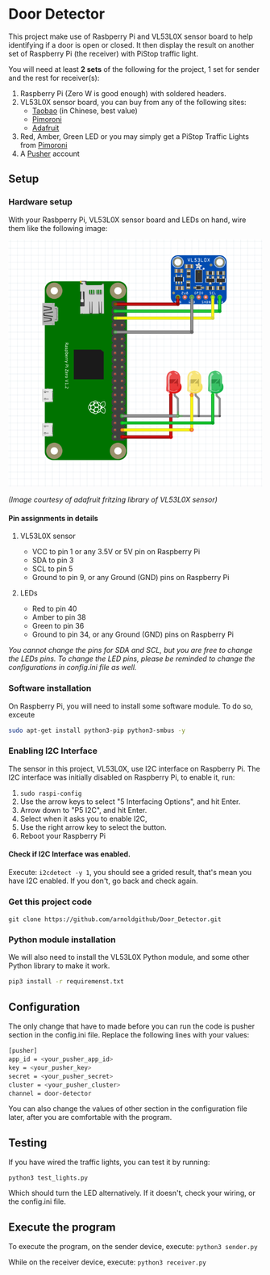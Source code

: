 # Door Detector
This project make use of Rasbperry Pi and VL53L0X sensor board to help identifying if a door is open or closed. It then display the result on another set of Raspberry Pi (the receiver) with PiStop traffic light.

You will need at least **2 sets** of the following for the project, 1 set for sender and the rest for receiver(s):
1. Raspberry Pi (Zero W is good enough) with soldered headers.
2. VL53L0X sensor board, you can buy from any of the following sites:
	- [Taobao](https://item.taobao.com/item.htm?spm=a1z09.2.0.0.52372e8dA0IOea&id=544705514491&_u=m2cv9igl140a) (in Chinese, best value)
	- [Pimoroni](https://shop.pimoroni.com/products/adafruit-vl53l0x-time-of-flight-distance-sensor-30-to-1000mm)
	- [Adafruit](https://www.adafruit.com/product/3317)
3. Red, Amber, Green LED or you may simply get a PiStop Traffic Lights from [Pimoroni](https://shop.pimoroni.com/products/pistop-traffic-light-add-on-for-raspberry-pi)
4. A [Pusher](https://pusher.com) account

## Setup
### Hardware setup
With your Rasbperry Pi, VL53L0X sensor board and LEDs on hand, wire them like the following image:

![Hardware Diagram](https://raw.githubusercontent.com/ArnoldGitHub/Door_Detector/master/hardware_wiring.png "Hardware Diagram")

*(Image courtesy of adafruit fritzing library of VL53L0X sensor)*

#### Pin assignments in details
1. VL53L0X sensor
	- VCC to pin 1 or any 3.5V or 5V pin on Raspberry Pi
	- SDA to pin 3
	- SCL to pin 5
	- Ground to pin 9, or any Ground (GND) pins on Raspberry Pi

2. LEDs
	- Red to pin 40
	- Amber to pin 38
	- Green to pin 36
	- Ground to pin 34, or any Ground (GND) pins on Raspberry Pi

*You cannot change the pins for SDA and SCL, but you are free to change the LEDs pins. To change the LED pins, please be reminded to change the configurations in config.ini file as well.*

### Software installation
On Raspberry Pi, you will need to install some software module. To do so, exceute
```bash
sudo apt-get install python3-pip python3-smbus -y

```

### Enabling I2C Interface
The sensor in this project, VL53L0X, use I2C interface on Raspberry Pi. The I2C interface was initially disabled on Raspberry Pi, to enable it, run:
1. `sudo raspi-config`
2. Use the arrow keys to select "5 Interfacing Options", and hit Enter.
3. Arrow down to "P5 I2C", and hit Enter.
4. Select <Yes> when it asks you to enable I2C,
5. Use the right arrow key to select the <Finish> button.
6. Reboot your Raspberry Pi

#### Check if I2C Interface was enabled.
Execute:
```i2cdetect -y 1```, you should see a grided result, that's mean you have I2C enabled. If you don't, go back and check again.

### Get this project code
```
git clone https://github.com/arnoldgithub/Door_Detector.git
```

### Python module installation
We will also need to install the VL53L0X Python module, and some other Python library to make it work.
```bash
pip3 install -r requiremenst.txt
```

## Configuration
The only change that have to made before you can run the code is pusher section in the config.ini file. Replace the following lines with your values:

```bash
[pusher]
app_id = <your_pusher_app_id>
key = <your_pusher_key>
secret = <your_pusher_secret>
cluster = <your_pusher_cluster>
channel = door-detector
```

You can also change the values of other section in the configuration file later, after you are comfortable with the program.

## Testing
If you have wired the traffic lights, you can test it by running:
```
python3 test_lights.py
```

Which should turn the LED alternatively. If it doesn't, check your wiring, or the config.ini file.

## Execute the program
To execute the program, on the sender device, execute:
`python3 sender.py`

While on the receiver device, execute:
`python3 receiver.py`
